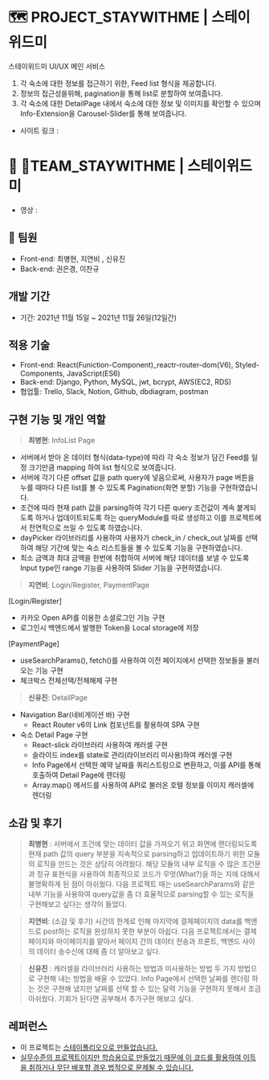 # 🗺 PROJECT_STAYWITHME | 스테이위드미

스테이위드미 UI/UX 메인 서비스

1. 각 숙소에 대한 정보를 접근하기 위한, Feed list 형식을 제공합니다.
2. 정보의 접근성을위해, pagination을 통해 list로 분할하여 보여줍니다.
3. 각 숙소에 대한 DetailPage 내에서 숙소에 대한 정보 및 이미지를 확인할 수 있으며 Info-Extension을 Carousel-Slider를 통해 보여줍니다.

- 사이트 링크 :

# 🚀 TEAM_STAYWITHME | 스테이위드미

- 영상 : 

## 👫 팀원

- Front-end: 최병현, 지연비 , 신유진
- Back-end: 권은경, 이찬규

## 개발 기간

- 기간: 2021년 11월 15일 ~ 2021년 11월 26일(12일간)

## 적용 기술

- Front-end: React(Funiction-Component)\_reactr-router-dom(V6), 
Styled-Components, JavaScript(ES6)
- Back-end: Django, Python, MySQL, jwt, bcrypt, AWS(EC2, RDS)
- 협업툴: Trello, Slack, Notion, Github, dbdiagram, postman

## 구현 기능 및 개인 역할

> **최병현**: InfoList Page

- 서버에서 받아 온 데이터 형식(data-type)에 따라 각 숙소 정보가 담긴 Feed를 일정 크기만큼 mapping 하여 list 형식으로 보여줍니다.
- 서버에 각기 다른 offset 값을 path query에 넣음으로써, 사용자가 page 버튼을 누를 때마다 다른 list를 볼 수 있도록 Pagination(화면 분할) 기능을 구현하였습니다.
- 조건에 따라 현재 path 값을 parsing하여 각기 다른 query 조건값이 계속 붙게되도록 하거나 업데이트되도록 하는 queryModule를 따로 생성하고 이를 프로젝트에서 전연적으로 쓰일 수 있도록 하였습니다.
- dayPicker 라이브러리를 사용하여 사용자가 check_in / check_out 날짜를 선택하여 해당 기간에 맞는 숙소 리스트들을 볼 수 있도록 기능을 구현하였습니다.
- 최소 금액과 최대 금액을 한번에 취합하여 서버에 해당 데이터를 보낼 수 있도록 Input type인 range 기능을 사용하여 Slider 기능을 구현하였습니다.

> **지연비**: Login/Register, PaymentPage 

[Login/Register]
- 카카오 Open API를 이용한 소셜로그인 기능 구현
- 로그인시 백엔드에서 발행한 Token을 Local storage에 저장

[PaymentPage]
- useSearchParams(), fetch()를 사용하여 이전 페이지에서 선택한 정보들을 불러오는 기능 구현
- 체크박스 전체선택/전체해제 구현
> **신유진**: DetailPage
- Navigation Bar(네비게이션 바) 구현
  - React Router v6의 Link 컴포넌트를 활용하여 SPA 구현
- 숙소 Detail Page 구현
  - React-slick 라이브러리 사용하여 캐러셀 구현
  - 슬라이드 index를 state로 관리(라이브러리 미사용)하여 캐러셀 구현
  - Info Page에서 선택한 예약 날짜를 쿼리스트링으로 변환하고, 이를 API를 통해 호출하여 Detail Page에 렌더링
  - Array.map() 메서드를 사용하여 API로 불러온 호텔 정보를 이미지 캐러셀에 렌더링



## 소감 및 후기

> **최병현** : 서버에서 조건에 맞는 데이터 값을 가져오기 위고 화면에 랜더링되도록 현재 path 값의 query 부분을 지속적으로 parsing하고 업데이트하기 위한 모듈의 로직을 만드는 것은 상당히 어려웠다. 
해당 모듈의 내부 로직을 수 많은 조건문과 정규 표현식을 사용하여 최종적으로 코드가 무엇(What?)을 하는 지에 대해서 불명확하게 된 점이 아쉬웠다. 다음 프로젝트 때는 useSearchParams와 같은 내부 기능을 사용하여 query값을 좀 더 효율적으로 parsing할 수 있는 로직을 구현해보고 싶다는 생각이 들었다.

> **지연비**: (소감 및 후기)
시간의 한계로 인해 마지막에 결제페이지의 data를 백엔드로 post하는 로직을 완성하지 못한 부분이 아쉽다.
다음 프로젝트에서는 결제페이지와 마이페이지를 맡아서 페이지 간의 데이터 전송과 프론트, 백엔드 사이의 데이터 송수신에 대해 좀 더 알아보고 싶다.

> **신유진** : 캐러셀을 라이브러리 사용하는 방법과 미사용하는 방법 두 가지 방법으로 구현해 내는 방법을 배울 수 있었다. Info Page에서 선택한 날짜를 렌더링 하는 것은 구현해 냈지만 날짜를 선택 할 수 있는 달력 기능을 구현하지 못해서 조금 아쉬웠다. 기회가 된다면 공부해서 추가구현 해보고 싶다.

## 레퍼런스

- 이 프로젝트는 <u>[스테이폴리오](https://www.stayfolio.com/)으로 만들었습니다.
- 실무수준의 프로젝트이지만 학습용으로 만들었기 때문에 이 코드를 활용하여 이득을 취하거나 무단 배포할 경우 법적으로 문제될 수 있습니다.
